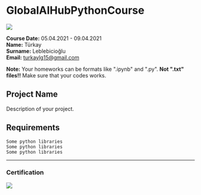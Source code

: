 # GlobalAIHubPythonCourse
![](img/newlogo.png)

**Course Date:** 05.04.2021 - 09.04.2021  
**Name:** Türkay  
**Surname:** Leblebicioğlu  
**Email:** turkaylg15@gmail.com  

**Note:** Your homeworks can be formats like ".ipynb" and ".py". **Not ".txt" files!!** Make sure that your codes works.  

## Project Name
Description of your project.

## Requirements
```
Some python libraries
Some python libraries
Some python libraries
```
---

### Certification
![](img/TopLearnerCertificate.png)

